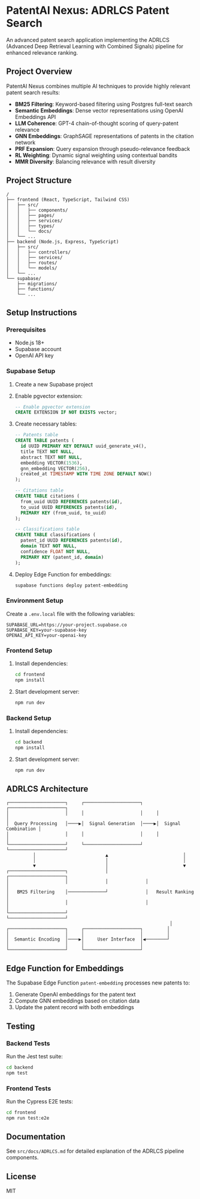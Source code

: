 
# PatentAI Nexus: ADRLCS Patent Search

An advanced patent search application implementing the ADRLCS (Advanced Deep Retrieval Learning with Combined Signals) pipeline for enhanced relevance ranking.

## Project Overview

PatentAI Nexus combines multiple AI techniques to provide highly relevant patent search results:

- **BM25 Filtering**: Keyword-based filtering using Postgres full-text search
- **Semantic Embeddings**: Dense vector representations using OpenAI Embeddings API
- **LLM Coherence**: GPT-4 chain-of-thought scoring of query-patent relevance
- **GNN Embeddings**: GraphSAGE representations of patents in the citation network
- **PRF Expansion**: Query expansion through pseudo-relevance feedback
- **RL Weighting**: Dynamic signal weighting using contextual bandits
- **MMR Diversity**: Balancing relevance with result diversity

## Project Structure

```
/
├── frontend (React, TypeScript, Tailwind CSS)
│   ├── src/
│   │   ├── components/
│   │   ├── pages/
│   │   ├── services/
│   │   ├── types/
│   │   └── docs/
│   └── ...
├── backend (Node.js, Express, TypeScript)
│   ├── src/
│   │   ├── controllers/
│   │   ├── services/
│   │   ├── routes/
│   │   └── models/
│   └── ...
└── supabase/
    ├── migrations/
    ├── functions/
    └── ...
```

## Setup Instructions

### Prerequisites

- Node.js 18+
- Supabase account
- OpenAI API key

### Supabase Setup

1. Create a new Supabase project

2. Enable pgvector extension:
   ```sql
   -- Enable pgvector extension
   CREATE EXTENSION IF NOT EXISTS vector;
   ```

3. Create necessary tables:
   ```sql
   -- Patents table
   CREATE TABLE patents (
     id UUID PRIMARY KEY DEFAULT uuid_generate_v4(),
     title TEXT NOT NULL,
     abstract TEXT NOT NULL,
     embedding VECTOR(1536),
     gnn_embedding VECTOR(256),
     created_at TIMESTAMP WITH TIME ZONE DEFAULT NOW()
   );

   -- Citations table
   CREATE TABLE citations (
     from_uuid UUID REFERENCES patents(id),
     to_uuid UUID REFERENCES patents(id),
     PRIMARY KEY (from_uuid, to_uuid)
   );

   -- Classifications table
   CREATE TABLE classifications (
     patent_id UUID REFERENCES patents(id),
     domain TEXT NOT NULL,
     confidence FLOAT NOT NULL,
     PRIMARY KEY (patent_id, domain)
   );
   ```

4. Deploy Edge Function for embeddings:
   ```bash
   supabase functions deploy patent-embedding
   ```

### Environment Setup

Create a `.env.local` file with the following variables:

```
SUPABASE_URL=https://your-project.supabase.co
SUPABASE_KEY=your-supabase-key
OPENAI_API_KEY=your-openai-key
```

### Frontend Setup

1. Install dependencies:
   ```bash
   cd frontend
   npm install
   ```

2. Start development server:
   ```bash
   npm run dev
   ```

### Backend Setup

1. Install dependencies:
   ```bash
   cd backend
   npm install
   ```

2. Start development server:
   ```bash
   npm run dev
   ```

## ADRLCS Architecture

```
┌─────────────────────┐     ┌─────────────────────┐     ┌─────────────────────┐
│                     │     │                     │     │                     │
│  Query Processing   │────▶│  Signal Generation  │────▶│  Signal Combination │
│                     │     │                     │     │                     │
└─────────────────────┘     └─────────────────────┘     └─────────────────────┘
          │                          ▲                            │
          │                          │                            │
          ▼                          │                            ▼
┌─────────────────────┐              │              ┌─────────────────────┐
│                     │              │              │                     │
│   BM25 Filtering    │──────────────┘              │   Result Ranking    │
│                     │                             │                     │
└─────────────────────┘                             └─────────────────────┘
                                                             │
┌─────────────────────┐     ┌─────────────────────┐         │
│                     │     │                     │         │
│  Semantic Encoding  │────▶│     User Interface  │◀────────┘
│                     │     │                     │
└─────────────────────┘     └─────────────────────┘
```

## Edge Function for Embeddings

The Supabase Edge Function `patent-embedding` processes new patents to:
1. Generate OpenAI embeddings for the patent text
2. Compute GNN embeddings based on citation data
3. Update the patent record with both embeddings

## Testing

### Backend Tests

Run the Jest test suite:
```bash
cd backend
npm test
```

### Frontend Tests

Run the Cypress E2E tests:
```bash
cd frontend
npm run test:e2e
```

## Documentation

See `src/docs/ADRLCS.md` for detailed explanation of the ADRLCS pipeline components.

## License

MIT
